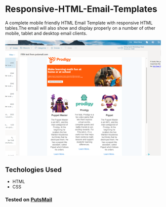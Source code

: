 # Responsive-HTML-Email-Templates
A complete mobile friendly HTML Email Template with responsive HTML tables.The email will also show and display properly on a number of other mobile, tablet and desktop email clients.

![Page One](Screenshot.png?raw=true "Screenshot in mail box")


## Techologies Used

* HTML
* CSS


### Tested on [PutsMail](https://putsmail.com/)

